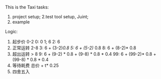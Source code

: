 This is the Taxi tasks:
  1. project setup;
  2.test tool setup, Juint;
  3. example

Logic:
  1. 起步价 0-2
    0: 0
    1; 6
    2: 6
  2. 正常运转 2-8
    3: 6 + (3-2)*0.8
    5: 6 + (5-2)* 0.8
    8: 6 + (8-2)* 0.8
  3. 超出运转  > 8
    9: 6 + (9-2) * 0.8 + (9-8) * 0.8 * 0.4
    99: 6 + (99-2)* 0.8 + (99-8) * 0.8 * 0.4
  4. 等待耗费
    总价 + t* 0.25
  5. 四舍五入


